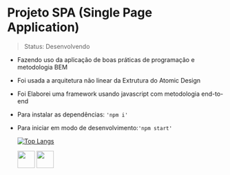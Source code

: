 <h1> Projeto SPA (Single Page Application)</h1>

> Status: Desenvolvendo

<!--ts-->

   - Fazendo uso da aplicação de boas práticas de programação e metodologia BEM
   - Foi usada a arquitetura não linear da Extrutura do Atomic Design
   - Foi Elaborei uma framework usando javascript com metodologia end-to-end
   - Para instalar as dependências: `'npm i'`
   - Para iniciar em modo de desenvolvimento:`'npm start'`


     [![Top Langs](https://github-readme-stats.vercel.app/api/top-langs/?username=carlosvico)](https://github.com/carlosvico/github-readme-stats)

     <img src="https://cdn.jsdelivr.net/gh/devicons/devicon/icons/sass/sass-original.svg" widht="40" height="40"></img>
     <img src="https://cdn.jsdelivr.net/gh/devicons/devicon@v2.12.0/devicon.min.css" widht="40" height="40"></img> 


<!--te-->
